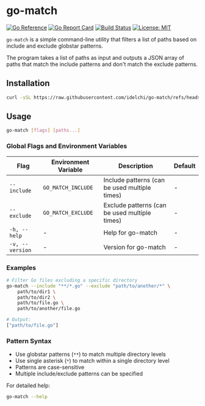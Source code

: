 # go-match

[![Go Reference](https://pkg.go.dev/badge/github.com/idelchi/go-match.svg)](https://pkg.go.dev/github.com/idelchi/go-match)
[![Go Report Card](https://goreportcard.com/badge/github.com/idelchi/go-match)](https://goreportcard.com/report/github.com/idelchi/go-match)
[![Build Status](https://github.com/idelchi/go-match/actions/workflows/github-actions.yml/badge.svg)](https://github.com/idelchi/go-match/actions/workflows/github-actions.yml/badge.svg)
[![License: MIT](https://img.shields.io/badge/License-MIT-yellow.svg)](https://opensource.org/licenses/MIT)

`go-match` is a simple command-line utility that filters a list of paths based on include and exclude globstar patterns.

The program takes a list of paths as input and outputs a JSON array of paths that
match the include patterns and don't match the exclude patterns.

## Installation

```sh
curl -sSL https://raw.githubusercontent.com/idelchi/go-match/refs/heads/main/install.sh | sh -s -- -d ~/.local/bin
```

## Usage

```sh
go-match [flags] [paths...]
```

### Global Flags and Environment Variables

| Flag            | Environment Variable | Description                                   | Default |
| --------------- | -------------------- | --------------------------------------------- | ------- |
| `--include`     | `GO_MATCH_INCLUDE`   | Include patterns (can be used multiple times) | -       |
| `--exclude`     | `GO_MATCH_EXCLUDE`   | Exclude patterns (can be used multiple times) | -       |
| `-h, --help`    | -                    | Help for go-match                             | -       |
| `-v, --version` | -                    | Version for go-match                          | -       |

### Examples

```sh
# Filter Go files excluding a specific directory
go-match --include "**/*.go" --exclude "path/to/another/*" \
    path/to/dir1 \
    path/to/dir2 \
    path/to/file.go \
    path/to/another/file.go

# Output:
["path/to/file.go"]
```

### Pattern Syntax

- Use globstar patterns (`**`) to match multiple directory levels
- Use single asterisk (`*`) to match within a single directory level
- Patterns are case-sensitive
- Multiple include/exclude patterns can be specified

For detailed help:

```sh
go-match --help
```
